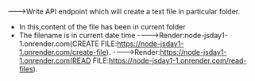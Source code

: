 --->Write API endpoint which will create a text file in particular folder.
* In this,content of the file has been in current folder
* The filename is in current date time
---->Render:node-jsday1-1.onrender.com(CREATE FILE:https://node-jsday1-1.onrender.com/create-file).
---->Render:https://node-jsday1-1.onrender.com(READ FILE:https://node-jsday1-1.onrender.com/read-files).


